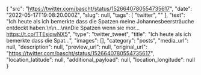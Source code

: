 {
  "src": "https://twitter.com/bascht/status/1526640780554735617",
  "date": "2022-05-17T19:08:20.000Z",
  "slug": null,
  "tags": [
    "twitter",
    ""
  ],
  "text": "Ich heute als ich bemerkte dass die Spatzen meine Johannesbeersträuche entdeckt haben.\n\n…\n\nDie Spatzen wenn sie mor… https://t.co/TTEsjqwNX5",
  "type": "twitter_tweet",
  "title": "Ich heute als ich bemerkte dass die Spat…",
  "images": [],
  "category": "posts",
  "media_url": null,
  "description": null,
  "preview_url": null,
  "original_url": "https://twitter.com/bascht/status/1526640780554735617",
  "location_latitude": null,
  "additional_payload": null,
  "location_longitude": null
}